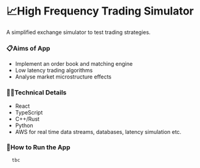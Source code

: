 # 📈High Frequency Trading Simulator 

A simplified exchange simulator to test trading strategies. 

### 📋Aims of App

- Implement an order book and matching engine 
- Low latency trading algorithms 
- Analyse market microstructure effects 

### 👩‍💻Technical Details

- React
- TypeScript
- C++/Rust
- Python
- AWS for real time data streams, databases, latency simulation etc.

### 🔧How to Run the App

```bash
  tbc
```

